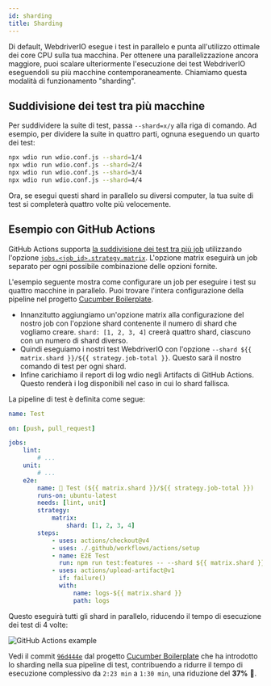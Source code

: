 ```yaml
---
id: sharding
title: Sharding
---
```


Di default, WebdriverIO esegue i test in parallelo e punta all'utilizzo ottimale dei core CPU sulla tua macchina. Per ottenere una parallelizzazione ancora maggiore, puoi scalare ulteriormente l'esecuzione dei test WebdriverIO eseguendoli su più macchine contemporaneamente. Chiamiamo questa modalità di funzionamento "sharding".

## Suddivisione dei test tra più macchine

Per suddividere la suite di test, passa `--shard=x/y` alla riga di comando. Ad esempio, per dividere la suite in quattro parti, ognuna eseguendo un quarto dei test:

```sh
npx wdio run wdio.conf.js --shard=1/4
npx wdio run wdio.conf.js --shard=2/4
npx wdio run wdio.conf.js --shard=3/4
npx wdio run wdio.conf.js --shard=4/4
```

Ora, se esegui questi shard in parallelo su diversi computer, la tua suite di test si completerà quattro volte più velocemente.

## Esempio con GitHub Actions

GitHub Actions supporta [la suddivisione dei test tra più job](https://docs.github.com/en/actions/using-jobs/using-a-matrix-for-your-jobs) utilizzando l'opzione [`jobs.<job_id>.strategy.matrix`](https://docs.github.com/en/actions/using-workflows/workflow-syntax-for-github-actions#jobsjob_idstrategymatrix). L'opzione matrix eseguirà un job separato per ogni possibile combinazione delle opzioni fornite.

L'esempio seguente mostra come configurare un job per eseguire i test su quattro macchine in parallelo. Puoi trovare l'intera configurazione della pipeline nel progetto [Cucumber Boilerplate](https://github.com/webdriverio/cucumber-boilerplate/blob/main/.github/workflows/test.yaml).

-   Innanzitutto aggiungiamo un'opzione matrix alla configurazione del nostro job con l'opzione shard contenente il numero di shard che vogliamo creare. `shard: [1, 2, 3, 4]` creerà quattro shard, ciascuno con un numero di shard diverso.
-   Quindi eseguiamo i nostri test WebdriverIO con l'opzione `--shard ${{ matrix.shard }}/${{ strategy.job-total }}`. Questo sarà il nostro comando di test per ogni shard.
-   Infine carichiamo il report di log wdio negli Artifacts di GitHub Actions. Questo renderà i log disponibili nel caso in cui lo shard fallisca.

La pipeline di test è definita come segue:

```yaml title=.github/workflows/test.yaml
name: Test

on: [push, pull_request]

jobs:
    lint:
        # ...
    unit:
        # ...
    e2e:
        name: 🧪 Test (${{ matrix.shard }}/${{ strategy.job-total }})
        runs-on: ubuntu-latest
        needs: [lint, unit]
        strategy:
            matrix:
                shard: [1, 2, 3, 4]
        steps:
            - uses: actions/checkout@v4
            - uses: ./.github/workflows/actions/setup
            - name: E2E Test
              run: npm run test:features -- --shard ${{ matrix.shard }}/${{ strategy.job-total }}
            - uses: actions/upload-artifact@v1
              if: failure()
              with:
                  name: logs-${{ matrix.shard }}
                  path: logs
```

Questo eseguirà tutti gli shard in parallelo, riducendo il tempo di esecuzione dei test di 4 volte:

![GitHub Actions example](/img/sharding.png "GitHub Actions example")

Vedi il commit [`96d444e`](https://github.com/webdriverio/cucumber-boilerplate/commit/96d444ea23919389682b9b1c9408ed91c452c7f8) dal progetto [Cucumber Boilerplate](https://github.com/webdriverio/cucumber-boilerplate) che ha introdotto lo sharding nella sua pipeline di test, contribuendo a ridurre il tempo di esecuzione complessivo da `2:23 min` a `1:30 min`, una riduzione del __37%__ 🎉.